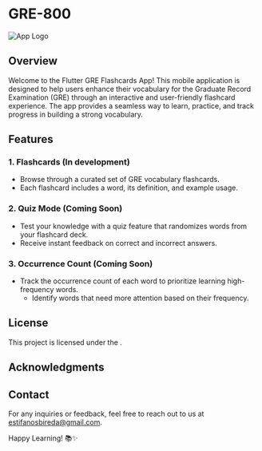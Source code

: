 # GRE-800

![App Logo](link/to/your/app/logo.png)

## Overview

Welcome to the Flutter GRE Flashcards App! This mobile application is designed to help users enhance their vocabulary for the Graduate Record Examination (GRE) through an interactive and user-friendly flashcard experience. The app provides a seamless way to learn, practice, and track progress in building a strong vocabulary.

## Features

### 1. Flashcards (In development)

- Browse through a curated set of GRE vocabulary flashcards.
- Each flashcard includes a word, its definition, and example usage.

### 2. Quiz Mode (Coming Soon)

- Test your knowledge with a quiz feature that randomizes words from your flashcard deck.
- Receive instant feedback on correct and incorrect answers.

### 3. Occurrence Count (Coming Soon)

- Track the occurrence count of each word to prioritize learning high-frequency words.
  - Identify words that need more attention based on their frequency.

## License

This project is licensed under the .

## Acknowledgments

## Contact

For any inquiries or feedback, feel free to reach out to us at <estifanosbireda@gmail.com>.

Happy Learning! 📚✨
